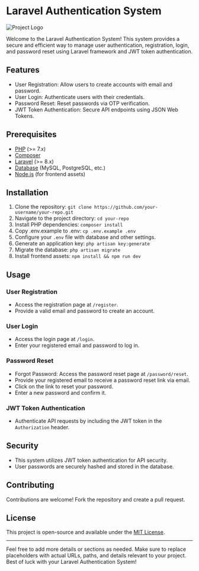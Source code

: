 # Laravel Authentication System

![Project Logo](/path/to/your/logo.png)

Welcome to the Laravel Authentication System! This system provides a secure and efficient way to manage user authentication, registration, login, and password reset using Laravel framework and JWT token authentication.

## Features

- User Registration: Allow users to create accounts with email and password.
- User Login: Authenticate users with their credentials.
- Password Reset: Reset passwords via OTP verification.
- JWT Token Authentication: Secure API endpoints using JSON Web Tokens.

## Prerequisites

- [PHP](https://php.net) (>= 7.x)
- [Composer](https://getcomposer.org)
- [Laravel](https://laravel.com) (>= 8.x)
- [Database](https://www.mysql.com) (MySQL, PostgreSQL, etc.)
- [Node.js](https://nodejs.org) (for frontend assets)

## Installation

1. Clone the repository: `git clone https://github.com/your-username/your-repo.git`
2. Navigate to the project directory: `cd your-repo`
3. Install PHP dependencies: `composer install`
4. Copy .env.example to .env: `cp .env.example .env`
5. Configure your `.env` file with database and other settings.
6. Generate an application key: `php artisan key:generate`
7. Migrate the database: `php artisan migrate`
8. Install frontend assets: `npm install && npm run dev`

## Usage

### User Registration

- Access the registration page at `/register`.
- Provide a valid email and password to create an account.

### User Login

- Access the login page at `/login`.
- Enter your registered email and password to log in.

### Password Reset

- Forgot Password: Access the password reset page at `/password/reset`.
- Provide your registered email to receive a password reset link via email.
- Click on the link to reset your password.
- Enter a new password and confirm it.

### JWT Token Authentication

- Authenticate API requests by including the JWT token in the `Authorization` header.

## Security

- This system utilizes JWT token authentication for API security.
- User passwords are securely hashed and stored in the database.

## Contributing

Contributions are welcome! Fork the repository and create a pull request.

## License

This project is open-source and available under the [MIT License](LICENSE).

---

Feel free to add more details or sections as needed. Make sure to replace placeholders with actual URLs, paths, and details relevant to your project. Best of luck with your Laravel Authentication System!
